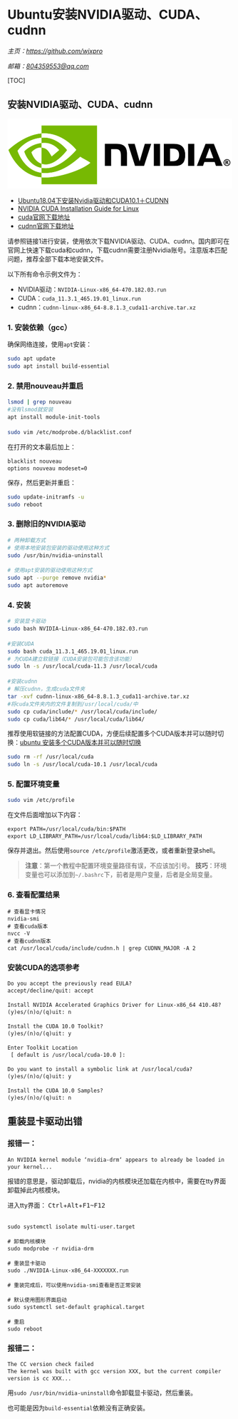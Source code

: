 # **Ubuntu安装NVIDIA驱动、CUDA、cudnn**
*主页：https://github.com/wjxpro*

*邮箱：804359553@qq.com*

[TOC]

## 安装NVIDIA驱动、CUDA、cudnn
![nvidia-logo](./img/nvidia_logo_horizontal.png)

+ [Ubuntu18.04下安装Nvidia驱动和CUDA10.1＋CUDNN](https://blog.csdn.net/BigData_Mining/article/details/99670642)
+ [NVIDIA CUDA Installation Guide for Linux](https://docs.nvidia.com/cuda/cuda-installation-guide-linux/index.html#runfile-overview)
+ [cuda官网下载地址](https://developer.nvidia.com/cuda-toolkit-archive)
+ [cudnn官网下载地址](https://developer.nvidia.com/rdp/cudnn-archive)

请参照链接1进行安装，使用依次下载NVIDIA驱动、CUDA、cudnn。国内即可在官网上快速下载cuda和cudnn，下载cudnn需要注册Nvidia账号。注意版本匹配问题，推荐全部下载本地安装文件。

以下所有命令示例文件为：
+ NVIDIA驱动：`NVIDIA-Linux-x86_64-470.182.03.run`
+ CUDA：`cuda_11.3.1_465.19.01_linux.run`
+ cudnn：`cudnn-linux-x86_64-8.8.1.3_cuda11-archive.tar.xz`

### 1. 安装依赖（gcc）
确保网络连接，使用`apt`安装：
```bash
sudo apt update
sudo apt install build-essential
```

### 2. 禁用nouveau并重启
```bash
lsmod | grep nouveau
#没有lsmod就安装
apt install module-init-tools

sudo vim /etc/modprobe.d/blacklist.conf
```
在打开的文本最后加上：
```
blacklist nouveau
options nouveau modeset=0
```
保存，然后更新并重启：
```bash
sudo update-initramfs -u
sudo reboot
```

### 3. 删除旧的NVIDIA驱动
```bash
# 两种卸载方式
# 使用本地安装包安装的驱动使用这种方式
sudo /usr/bin/nvidia-uninstall

# 使用apt安装的驱动使用这种方式
sudo apt --purge remove nvidia*
sudo apt autoremove
```

### 4. 安装
```bash
# 安装显卡驱动
sudo bash NVIDIA-Linux-x86_64-470.182.03.run

#安装CUDA
sudo bash cuda_11.3.1_465.19.01_linux.run
# 为CUDA建立软链接（CUDA安装包可能包含该功能）
sudo ln -s /usr/local/cuda-11.3 /usr/local/cuda

#安装cudnn
# 解压cudnn，生成cuda文件夹
tar -xvf cudnn-linux-x86_64-8.8.1.3_cuda11-archive.tar.xz
#将cuda文件夹内的文件复制到/usr/local/cuda/中
sudo cp cuda/include/* /usr/local/cuda/include/
sudo cp cuda/lib64/* /usr/local/cuda/lib64/
```

推荐使用软链接的方法配置CUDA，方便后续配置多个CUDA版本并可以随时切换：[ubuntu 安装多个CUDA版本并可以随时切换](https://blog.csdn.net/yinxingtianxia/article/details/80462892)

```bash
sudo rm -rf /usr/local/cuda
sudo ln -s /usr/local/cuda-10.1 /usr/local/cuda
```

### 5. 配置环境变量
```bash
sudo vim /etc/profile
```
在文件后面增加以下内容：
```
export PATH=/usr/local/cuda/bin:$PATH
export LD_LIBRARY_PATH=/usr/lcoal/cuda/lib64:$LD_LIBRARY_PATH
```
保存并退出。然后使用`source /etc/profile`激活更改，或者重新登录shell。

> **注意**：第一个教程中配置环境变量路径有误，不应该加引号。
**技巧**：环境变量也可以添加到`~/.bashrc`下，前者是用户变量，后者是全局变量。

### 6. 查看配置结果
```shell
# 查看显卡情况
nvidia-smi
# 查看cuda版本
nvcc -V
# 查看cudnn版本
cat /usr/local/cuda/include/cudnn.h | grep CUDNN_MAJOR -A 2
```

### 安装CUDA的选项参考
```shell
Do you accept the previously read EULA?
accept/decline/quit: accept

Install NVIDIA Accelerated Graphics Driver for Linux-x86_64 410.48?
(y)es/(n)o/(q)uit: n

Install the CUDA 10.0 Toolkit?
(y)es/(n)o/(q)uit: y

Enter Toolkit Location
 [ default is /usr/local/cuda-10.0 ]: 

Do you want to install a symbolic link at /usr/local/cuda?
(y)es/(n)o/(q)uit: y

Install the CUDA 10.0 Samples?
(y)es/(n)o/(q)uit: n
```

## 重装显卡驱动出错
### 报错一：
```
An NVIDIA kernel module ‘nvidia-drm‘ appears to already be loaded in your kernel...
```
报错的意思是，驱动卸载后，nvidia的内核模块还加载在内核中，需要在tty界面卸载掉此内核模块。

进入tty界面：
<kbd>Ctrl</kbd>+<kbd>Alt</kbd>+<kbd>F1~F12</kbd>

```shell

sudo systemctl isolate multi-user.target

# 卸载内核模块
sudo modprobe -r nvidia-drm

# 重装显卡驱动
sudo ./NVIDIA-Linux-x86_64-XXXXXXX.run

# 重装完成后，可以使用nvidia-smi查看是否正常安装

# 默认使用图形界面启动
sudo systemctl set-default graphical.target

# 重启
sudo reboot
```
### 报错二：
```
The CC version check failed
The kernel was built with gcc version XXX, but the current compiler version is cc XXX...
```
用`sudo /usr/bin/nvidia-uninstall`命令卸载显卡驱动，然后重装。

也可能是因为`build-essential`依赖没有正确安装。